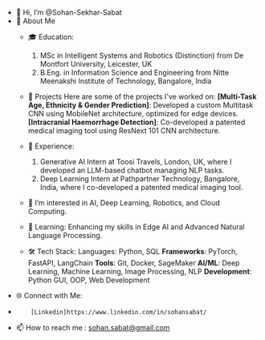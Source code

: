 - 👋 Hi, I’m @Sohan-Sekhar-Sabat
- 🚀 About Me
  - 🎓 Education:
    1. MSc in Intelligent Systems and Robotics (Distinction) from De Montfort University, Leicester, UK
    2. B.Eng. in Information Science and Engineering from Nitte Meenakshi Institute of Technology, Bangalore, India

  - 💼 Projects
      Here are some of the projects I've worked on:
       **[Multi-Task Age, Ethnicity & Gender Prediction]**:
        Developed a custom Multitask CNN using MobileNet architecture, optimized for edge devices.
      **[Intracranial Haemorrhage Detection]**:
        Co-developed a patented medical imaging tool using ResNext 101 CNN architecture.
  - 💼 Experience:
      1. Generative AI Intern at Toosi Travels, London, UK, where I developed an LLM-based chatbot managing NLP tasks. 
      2. Deep Learning Intern at Pathpartner Technology, Bangalore, India, where I co-developed a patented medical imaging tool.

  - 👀 I’m interested in AI, Deep Learning, Robotics, and Cloud Computing.
  - 🌱 Learning:
      Enhancing my skills in Edge AI and Advanced Natural Language Processing.
  - 🛠️ Tech Stack:
      Languages: Python, SQL
        **Frameworks**: PyTorch, FastAPI, LangChain
        **Tools**: Git, Docker, SageMaker
        **AI/ML**: Deep Learning, Machine Learning, Image Processing, NLP
        **Development**: Python GUI, OOP, Web Development
-   🌐 Connect with Me:
-         [Linkedin]https://www.linkedin.com/in/sohansabat/
- 📫 How to reach me : sohan.sabat@gmail.com


<!---
Sohan-Sekhar-Sabat/Sohan-Sekhar-Sabat is a ✨ special ✨ repository because its `README.md` (this file) appears on your GitHub profile.
You can click the Preview link to take a look at your changes.
--->
